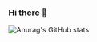 ### Hi there 👋


![Anurag's GitHub stats](https://github-readme-stats.vercel.app/api?username=anuraghazra&show_icons=true&theme=radical)


